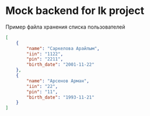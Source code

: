 # Mock backend for lk project

Пример файла хранения списка пользователей
```json
[
    {
        "name": "Саркелова Арайлым",
        "iin": "1122",
        "pin": "2211",
        "birth_date": "2001-11-22"
    },
    {
        "name": "Арсенов Арман",
        "iin": "22",
        "pin": "11",
        "birth_date": "1993-11-21"
    }
]
```